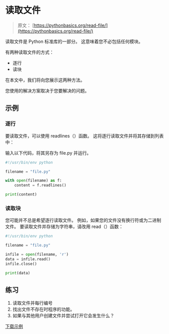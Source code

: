 # 读取文件

> 原文： [https://pythonbasics.org/read-file/](https://pythonbasics.org/read-file/)

读取文件是 Python 标准库的一部分。 这意味着您不必包括任何模块。

有两种读取文件的方式：

*   逐行
*   读块

在本文中，我们将向您展示这两种方法。



您使用的解决方案取决于您要解决的问题。

## 示例

### 逐行

要读取文件，可以使用 readlines（）函数。 这将逐行读取文件并将其存储到列表中：

输入以下代码，将其另存为 file.py 并运行。

```py
#!/usr/bin/env python

filename = "file.py"

with open(filename) as f:
    content = f.readlines()

print(content)

```

### 读取块

您可能并不总是希望逐行读取文件。 例如，如果您的文件没有换行符或为二进制文件。 要读取文件并存储为字符串，请改用 read（）函数：

```py
#!/usr/bin/env python

filename = "file.py"

infile = open(filename, 'r')
data = infile.read()
infile.close()

print(data)

```

## 练习

1.  读取文件并每行编号
2.  找出文件不存在时程序的功能。
3.  如果与其他用户创建文件并尝试打开它会发生什么？

[下载示例](https://gum.co/dcsp)